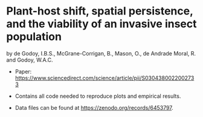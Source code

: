 # Plant-host shift, spatial persistence, and the viability of an invasive insect population
by de Godoy, I.B.S., McGrane-Corrigan, B., Mason, O., de Andrade Moral, R. and Godoy, W.A.C.

- Paper: https://www.sciencedirect.com/science/article/pii/S0304380022002733 

- Contains all code needed to reproduce plots and empirical results.

- Data files can be found at https://zenodo.org/records/6453797.
